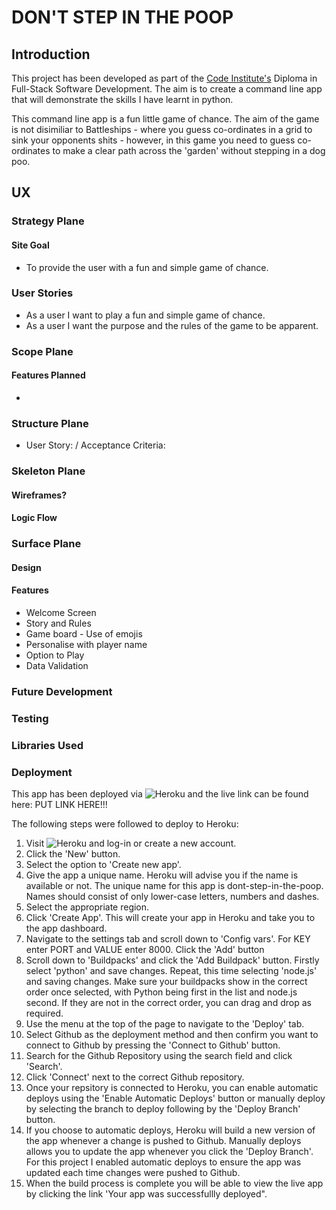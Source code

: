 # DON'T STEP IN THE POOP

## Introduction

This project has been developed as part of the [Code Institute's](https://codeinstitute.net/) Diploma in Full-Stack Software Development.  The aim is to create a command line app that will demonstrate the skills I have learnt in python. 

This command line app is a fun little game of chance.  The aim of the game is not disimiliar to Battleships - where you guess co-ordinates in a grid to sink your opponents shits - however, in this game you need to guess co-ordinates to make a clear path across the 'garden' without stepping in a dog poo. 

## UX 

### Strategy Plane

#### Site Goal

* To provide the user with a fun and simple game of chance. 

### User Stories

* As a user I want to play a fun and simple game of chance. 
* As a user I want the purpose and the rules of the game to be apparent.

### Scope Plane

#### Features Planned

* 

### Structure Plane

* User Story: / Acceptance Criteria:

### Skeleton Plane

#### Wireframes?

#### Logic Flow

### Surface Plane

#### Design

#### Features 

* Welcome Screen
* Story and Rules
* Game board - Use of emojis
* Personalise with player name
* Option to Play
* Data Validation

### Future Development

### Testing

### Libraries Used

### Deployment

This app has been deployed via ![Heroku](https://www.heroku.com/) and the live link can be found here: PUT LINK HERE!!! 

The following steps were followed to deploy to Heroku:

1. Visit ![Heroku](https://www.heroku.com/) and log-in or create a new account.
2. Click the 'New' button.
3. Select the option to 'Create new app'.
4. Give the app a unique name.  Heroku will advise you if the name is available or not.  The unique name for this app is dont-step-in-the-poop.  Names should consist of only lower-case letters, numbers and dashes.
5. Select the appropriate region.
6. Click 'Create App'.  This will create your app in Heroku and take you to the app dashboard. 
7. Navigate to the settings tab and scroll down to 'Config vars'.  For KEY enter PORT and VALUE enter 8000.  Click the 'Add' button
8. Scroll down to 'Buildpacks' and click the 'Add Buildpack' button.  Firstly select 'python' and save changes.  Repeat, this time selecting 'node.js' and saving changes.  Make sure your buildpacks show in the correct order once selected, with Python being first in the list and node.js second.  If they are not in the correct order, you can drag and drop as required.
9. Use the menu at the top of the page to navigate to the 'Deploy' tab.
10. Select Github as the deployment method and then confirm you want to connect to Github by pressing the 'Connect to Github' button. 
11. Search for the Github Repository using the search field and click 'Search'. 
12. Click 'Connect' next to the correct Github repository. 
13. Once your repsitory is connected to Heroku, you can enable automatic deploys using the 'Enable Automatic Deploys' button or manually deploy  by selecting the branch to deploy following by the 'Deploy Branch' button. 
14.  If you choose to automatic deploys, Heroku will build a new version of the app whenever a change is pushed to Github.  Manually deploys allows you to update the app whenever you click the 'Deploy Branch'.   For this project I enabled automatic deploys to ensure the app was updated each time changes were pushed to Github.
15. When the build process is complete you will be able to view the live app by clicking the link 'Your app was successfullly deployed".

